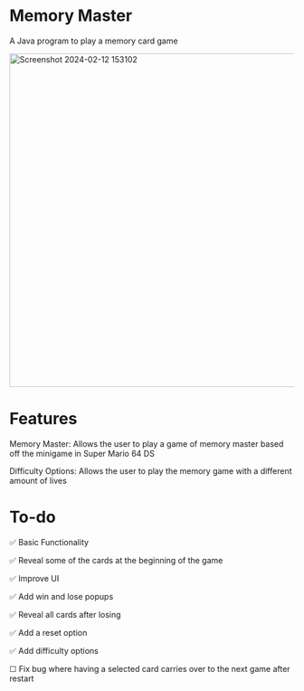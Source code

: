 # Memory Master
A Java program to play a memory card game

<img width="590" alt="Screenshot 2024-02-12 153102" src="https://github.com/JorgeAgue/MemoryMaster/assets/98124296/a4651ce6-9541-4294-90e9-7f7f9a6afdd3">

# Features
Memory Master: Allows the user to play a game of memory master based off the minigame in Super Mario 64 DS

Difficulty Options: Allows the user to play the memory game with a different amount of lives

# To-do
✅ Basic Functionality

✅ Reveal some of the cards at the beginning of the game

✅ Improve UI

✅ Add win and lose popups

✅ Reveal all cards after losing

✅ Add a reset option

✅ Add difficulty options

☐ Fix bug where having a selected card carries over to the next game after restart